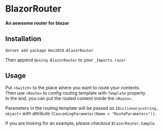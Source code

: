 # BlazorRouter
#### An aewsome router for blazor

## Installation
```
dotnet add package Hez2010.BlazorRouter
```
Then append `@using BlazorRouter` to your `_Imports.razor`

## Usage
Put `<Switch>` to the place where you want to route your contents.  
Then use `<Route>` to config routing template with `Template` property.  
In the end, you can put the routed content inside the `<Route>`.  

Parameters in the routing template will be passed as `IDictionary<string, object>` with attribute `[CascadingParameter(Name = "RouteParameters")]`.  

If you are looking for an example, please checkout `BlazorRouter.Sample`.